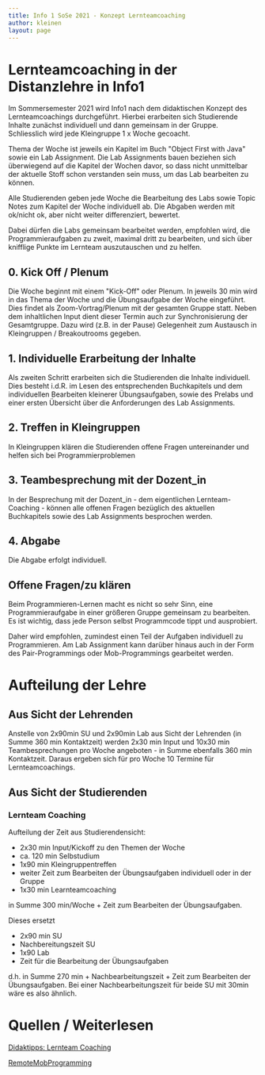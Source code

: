 ```yaml
---
title: Info 1 SoSe 2021 - Konzept Lernteamcoaching
author: kleinen
layout: page
---
```


# Lernteamcoaching in der Distanzlehre in Info1

Im Sommersemester 2021 wird Info1 nach dem didaktischen Konzept des Lernteamcoachings durchgeführt. Hierbei erarbeiten sich Studierende Inhalte zunächst individuell und dann gemeinsam in der Gruppe. Schliesslich wird jede Kleingruppe 1 x Woche gecoacht.

Thema der Woche ist jeweils ein Kapitel im Buch "Object First with Java" sowie ein Lab Assignment. Die Lab Assignments bauen beziehen sich überwiegend auf die Kapitel der Wochen davor, so dass nicht unmittelbar der aktuelle Stoff schon verstanden sein muss, um das Lab bearbeiten zu können.

Alle Studierenden geben jede Woche die Bearbeitung des Labs sowie Topic Notes zum Kapitel der Woche individuell ab. Die Abgaben werden mit ok/nicht ok, aber nicht weiter differenziert, bewertet.

Dabei dürfen die Labs gemeinsam bearbeitet werden, empfohlen wird, die Programmieraufgaben zu zweit, maximal dritt zu bearbeiten, und sich über knifflige Punkte im Lernteam auszutauschen und zu helfen.

## 0. Kick Off / Plenum
  Die Woche beginnt mit einem "Kick-Off" oder Plenum. In jeweils 30 min wird in das Thema der
  Woche und die Übungsaufgabe der Woche eingeführt.
  Dies findet als Zoom-Vortrag/Plenum mit der gesamten Gruppe statt. Neben dem inhaltlichen Input dient dieser Termin auch zur Synchronisierung der Gesamtgruppe. Dazu wird (z.B. in der Pause) Gelegenheit zum Austausch in Kleingruppen / Breakoutrooms gegeben.

## 1. Individuelle Erarbeitung der Inhalte
Als zweiten Schritt erarbeiten sich die Studierenden die Inhalte individuell. Dies besteht i.d.R. im Lesen des entsprechenden Buchkapitels und dem individuellen Bearbeiten kleinerer Übungsaufgaben, sowie des Prelabs und einer ersten Übersicht über die Anforderungen des Lab Assignments.

## 2. Treffen in Kleingruppen
In Kleingruppen klären die Studierenden offene Fragen untereinander und helfen sich bei Programmierproblemen

## 3. Teambesprechung mit der Dozent_in

In der Besprechung mit der Dozent_in - dem eigentlichen Lernteam-Coaching - können alle offenen Fragen bezüglich des aktuellen Buchkapitels sowie des Lab Assignments besprochen werden.

## 4. Abgabe

Die Abgabe erfolgt individuell.



## Offene Fragen/zu klären

Beim Programmieren-Lernen macht es nicht so sehr Sinn, eine Programmieraufgabe in einer größeren Gruppe gemeinsam zu bearbeiten. Es ist wichtig, dass jede Person selbst Programmcode tippt und ausprobiert.

Daher wird empfohlen, zumindest einen Teil der Aufgaben individuell zu Programmieren. Am Lab Assignment kann darüber hinaus auch in der Form des Pair-Programmings oder Mob-Programmings gearbeitet werden.

# Aufteilung der Lehre
## Aus Sicht der Lehrenden
Anstelle von 2x90min SU und 2x90min Lab aus Sicht der Lehrenden (in Summe 360 min Kontaktzeit) werden 2x30 min Input und 10x30 min Teambesprechungen pro Woche angeboten - in Summe ebenfalls 360 min Kontaktzeit. Daraus ergeben sich für pro Woche 10 Termine für Lernteamcoachings.


## Aus Sicht der Studierenden

### Lernteam Coaching
Aufteilung der Zeit aus Studierendensicht:

- 2x30 min Input/Kickoff zu den Themen der Woche
- ca. 120 min Selbstudium
- 1x90 min Kleingruppentreffen
- weiter Zeit zum Bearbeiten der Übungsaufgaben individuell oder in der Gruppe
- 1x30 min Learnteamcoaching

in Summe 300 min/Woche + Zeit zum Bearbeiten der Übungsaufgaben.


Dieses ersetzt
- 2x90 min SU
- Nachbereitungszeit SU
- 1x90 Lab
- Zeit für die Bearbeitung der Übungsaufgaben

d.h. in Summe 270 min + Nachbearbeitungszeit + Zeit zum Bearbeiten der Übungsaufgaben. Bei einer Nachbearbeitungszeit für beide SU mit 30min wäre es also ähnlich.


# Quellen / Weiterlesen

[Didaktipps: Lernteam Coaching](https://didaktipps.ch/didaktipps.php?kid=55&fid=359)

[RemoteMobProgramming](https://www.remotemobprogramming.org/#typist-and-the-rest-of-the-mob)
